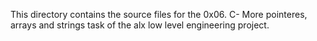 This directory contains the source files for the 0x06. C- More pointeres, arrays and strings task of the alx low level engineering project.
